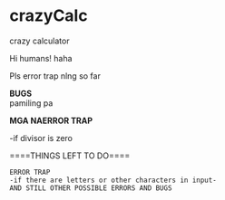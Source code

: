 # crazyCalc
crazy calculator

Hi humans! haha

  Pls error trap nlng so far
  
 ****BUGS****   
 pamiling pa
   
 ****MGA NAERROR TRAP****    
 
  -if divisor is zero
    
  ====THINGS LEFT TO DO====
  
    ERROR TRAP 
    -if there are letters or other characters in input-
    AND STILL OTHER POSSIBLE ERRORS AND BUGS
   
